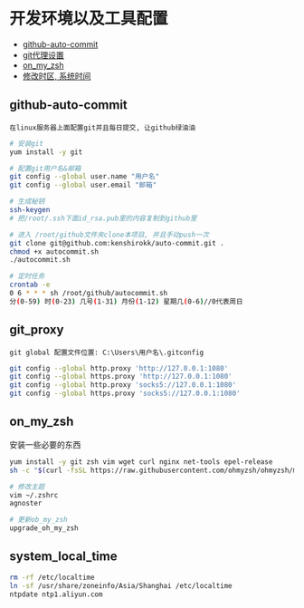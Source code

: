 # 开发环境以及工具配置

* [github-auto-commit](#github-auto-commit)
* [git代理设置](#git_proxy)
* [on_my_zsh](#on_my_zsh)
* [修改时区, 系统时间](#system_local_time)

## github-auto-commit
`在linux服务器上面配置git并且每日提交, 让github绿油油`

```bash
# 安装git
yum install -y git

# 配置git用户名&邮箱
git config --global user.name "用户名"
git config --global user.email "邮箱"

# 生成秘钥
ssh-keygen
# 把/root/.ssh下面id_rsa.pub里的内容复制到github里

# 进入 /root/github文件夹clone本项目, 并且手动push一次
git clone git@github.com:kenshirokk/auto-commit.git .
chmod +x autocommit.sh
./autocommit.sh

# 定时任务
crontab -e
0 6 * * * sh /root/github/autocommit.sh
分(0-59) 时(0-23) 几号(1-31) 月份(1-12) 星期几(0-6)//0代表周日
```
## git_proxy
`git global 配置文件位置: C:\Users\用户名\.gitconfig`

```bash
git config --global http.proxy 'http://127.0.0.1:1080'
git config --global https.proxy 'http://127.0.0.1:1080'
git config --global http.proxy 'socks5://127.0.0.1:1080'
git config --global https.proxy 'socks5://127.0.0.1:1080'
```

## on_my_zsh
安装一些必要的东西
```bash
yum install -y git zsh vim wget curl nginx net-tools epel-release
sh -c "$(curl -fsSL https://raw.githubusercontent.com/ohmyzsh/ohmyzsh/master/tools/install.sh)"

# 修改主题
vim ~/.zshrc
agnoster

# 更新ob_my_zsh
upgrade_oh_my_zsh
```

## system_local_time
```bash
rm -rf /etc/localtime
ln -sf /usr/share/zoneinfo/Asia/Shanghai /etc/localtime
ntpdate ntp1.aliyun.com
```